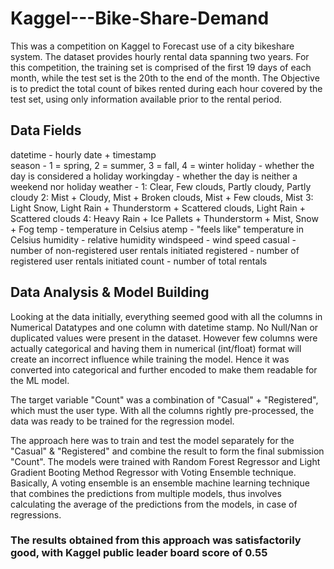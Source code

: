 # Kaggel---Bike-Share-Demand

This was a competition on Kaggel to Forecast use of a city bikeshare system.
The dataset provides hourly rental data spanning two years. For this competition, the training set is comprised of the first 19 days of each month, while the test set is the 20th to the end of the month. 
The Objective is to predict the total count of bikes rented during each hour covered by the test set, using only information available prior to the rental period.

## Data Fields
datetime - hourly date + timestamp  
season -  1 = spring, 2 = summer, 3 = fall, 4 = winter 
holiday - whether the day is considered a holiday
workingday - whether the day is neither a weekend nor holiday
weather - 1: Clear, Few clouds, Partly cloudy, Partly cloudy
2: Mist + Cloudy, Mist + Broken clouds, Mist + Few clouds, Mist
3: Light Snow, Light Rain + Thunderstorm + Scattered clouds, Light Rain + Scattered clouds
4: Heavy Rain + Ice Pallets + Thunderstorm + Mist, Snow + Fog 
temp - temperature in Celsius
atemp - "feels like" temperature in Celsius
humidity - relative humidity
windspeed - wind speed
casual - number of non-registered user rentals initiated
registered - number of registered user rentals initiated
count - number of total rentals

## Data Analysis & Model Building
Looking at the data initially, everything seemed good with all the columns in Numerical Datatypes and one column with datetime stamp. No Null/Nan or duplicated values were present in the dataset. However few columns were actually categorical and having them in numerical (int/float) format will create an incorrect influence while training the model. Hence it was converted into categorical and further encoded to make them readable for the ML model. 

The target variable "Count" was a combination of "Casual" + "Registered", which must the user type. With all the columns rightly pre-processed, the data was ready to be trained for the regression model.

The approach here was to train and test the model separately for the "Casual" & "Registered" and combine the result to form the final submission "Count". The models were trained with Random Forest Regressor and Light Gradient Booting Method Regressor with Voting Ensemble technique. Basically, A voting ensemble is an ensemble machine learning technique that combines the predictions from multiple models, thus involves calculating the average of the predictions from the models, in case of regressions.

### The results obtained from this approach was satisfactorily good, with Kaggel public leader board score of 0.55
